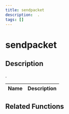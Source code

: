 ```yaml
---
title: sendpacket
description:  .
tags: []
---
```


# sendpacket

<TagLinks />

## Description

 . 


| Name | Description |
|------|-------------|


## Related Functions


